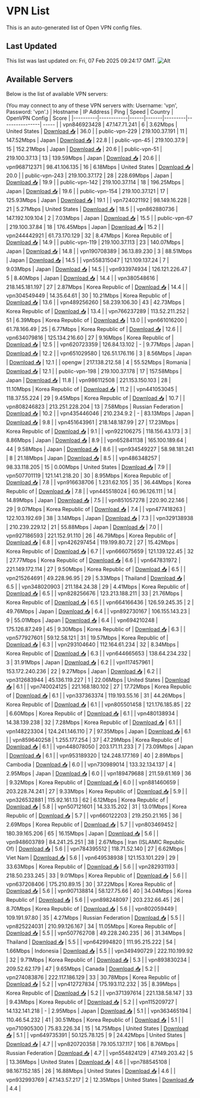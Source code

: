 # VPN List

This is an auto-generated list of Open VPN config files.

## Last Updated

This list was last updated on: Fri, 07 Feb 2025 09:24:17 GMT.
![Alt](https://repobeats.axiom.co/api/embed/186b98318ef1479477931607c1ad7d823f12451f.svg "Repobeats analytics image")

## Available Servers

Below is the list of available VPN servers:

(You may connect to any of these VPN servers with: Username: 'vpn', Password: 'vpn'.)
| Hostname | IP Address | Ping | Speed | Country | OpenVPN Config | Score |
|----------|------------|------|-------|---------|----------------| ----- |
| vpn846923428 | 47.147.71.241 | 6 | 3.62Mbps | United States | [Download 📥](./configs/server_0_US.ovpn) | 36.0 |
| public-vpn-229 | 219.100.37.191 | 11 | 147.52Mbps | Japan | [Download 📥](./configs/server_1_JP.ovpn) | 22.8 |
| public-vpn-45 | 219.100.37.9 | 15 | 152.21Mbps | Japan | [Download 📥](./configs/server_2_JP.ovpn) | 20.6 |
| public-vpn-51 | 219.100.37.13 | 13 | 139.59Mbps | Japan | [Download 📥](./configs/server_3_JP.ovpn) | 20.6 |
| vpn968712371 | 98.41.106.135 | 16 | 6.18Mbps | United States | [Download 📥](./configs/server_4_US.ovpn) | 20.0 |
| public-vpn-243 | 219.100.37.172 | 28 | 228.69Mbps | Japan | [Download 📥](./configs/server_5_JP.ovpn) | 19.9 |
| public-vpn-142 | 219.100.37.114 | 18 | 196.25Mbps | Japan | [Download 📥](./configs/server_6_JP.ovpn) | 19.6 |
| public-vpn-154 | 219.100.37.121 | 17 | 125.93Mbps | Japan | [Download 📥](./configs/server_7_JP.ovpn) | 19.1 |
| vpn724021192 | 98.149.16.228 | 21 | 5.27Mbps | United States | [Download 📥](./configs/server_8_US.ovpn) | 18.5 |
| vpn862880736 | 147.192.109.104 | 2 | 7.03Mbps | Japan | [Download 📥](./configs/server_9_JP.ovpn) | 15.5 |
| public-vpn-67 | 219.100.37.84 | 18 | 176.45Mbps | Japan | [Download 📥](./configs/server_10_JP.ovpn) | 15.2 |
| vpn244442921 | 61.73.170.129 | 32 | 8.47Mbps | Korea Republic of | [Download 📥](./configs/server_11_KR.ovpn) | 14.9 |
| public-vpn-119 | 219.100.37.113 | 23 | 140.07Mbps | Japan | [Download 📥](./configs/server_12_JP.ovpn) | 14.8 |
| vpn190708389 | 36.13.89.230 | 3 | 88.51Mbps | Japan | [Download 📥](./configs/server_13_JP.ovpn) | 14.5 |
| vpn558315047 | 121.109.137.24 | 7 | 9.03Mbps | Japan | [Download 📥](./configs/server_14_JP.ovpn) | 14.5 |
| vpn933974934 | 126.121.226.47 | 5 | 8.40Mbps | Japan | [Download 📥](./configs/server_15_JP.ovpn) | 14.4 |
| vpn380548616 | 218.145.181.197 | 27 | 2.87Mbps | Korea Republic of | [Download 📥](./configs/server_16_KR.ovpn) | 14.4 |
| vpn304549449 | 14.35.64.61 | 30 | 10.21Mbps | Korea Republic of | [Download 📥](./configs/server_17_KR.ovpn) | 13.6 |
| vpn489256260 | 58.239.106.30 | 43 | 42.73Mbps | Korea Republic of | [Download 📥](./configs/server_18_KR.ovpn) | 13.4 |
| vpn766237289 | 113.52.211.252 | 51 | 6.39Mbps | Korea Republic of | [Download 📥](./configs/server_19_KR.ovpn) | 13.0 |
| vpn661016200 | 61.78.166.49 | 25 | 6.77Mbps | Korea Republic of | [Download 📥](./configs/server_20_KR.ovpn) | 12.6 |
| vpn634079816 | 125.134.216.60 | 27 | 9.16Mbps | Korea Republic of | [Download 📥](./configs/server_21_KR.ovpn) | 12.5 |
| vpn620723359 | 126.84.13.102 | - | 9.77Mbps | Japan | [Download 📥](./configs/server_22_JP.ovpn) | 12.2 |
| vpn651029580 | 126.51.176.116 | 3 | 8.56Mbps | Japan | [Download 📥](./configs/server_23_JP.ovpn) | 12.1 |
| opengw | 217.138.212.58 | 4 | 55.52Mbps | Romania | [Download 📥](./configs/server_24_RO.ovpn) | 12.1 |
| public-vpn-198 | 219.100.37.178 | 17 | 157.58Mbps | Japan | [Download 📥](./configs/server_25_JP.ovpn) | 11.8 |
| vpn986112508 | 221.153.150.103 | 28 | 11.10Mbps | Korea Republic of | [Download 📥](./configs/server_26_KR.ovpn) | 11.2 |
| vpn441053045 | 118.37.55.224 | 29 | 9.45Mbps | Korea Republic of | [Download 📥](./configs/server_27_KR.ovpn) | 10.7 |
| vpn808246823 | 213.251.228.204 | 13 | 7.58Mbps | Russian Federation | [Download 📥](./configs/server_28_RU.ovpn) | 10.2 |
| vpn435446046 | 210.234.9.2 | - | 83.13Mbps | Japan | [Download 📥](./configs/server_29_JP.ovpn) | 9.8 |
| vpn451643961 | 218.148.187.99 | 27 | 17.23Mbps | Korea Republic of | [Download 📥](./configs/server_30_KR.ovpn) | 9.1 |
| vpn922106275 | 118.156.43.173 | 3 | 8.86Mbps | Japan | [Download 📥](./configs/server_31_JP.ovpn) | 8.9 |
| vpn652841138 | 165.100.189.64 | 44 | 9.58Mbps | Japan | [Download 📥](./configs/server_32_JP.ovpn) | 8.6 |
| vpn934549227 | 58.98.181.241 | 8 | 21.18Mbps | Japan | [Download 📥](./configs/server_33_JP.ovpn) | 8.5 |
| vpn486348257 | 98.33.118.205 | 15 | 0.00Mbps | United States | [Download 📥](./configs/server_34_US.ovpn) | 7.9 |
| vpn507701119 | 121.141.218.20 | 30 | 8.95Mbps | Korea Republic of | [Download 📥](./configs/server_35_KR.ovpn) | 7.8 |
| vpn916638706 | 1.231.62.105 | 35 | 36.44Mbps | Korea Republic of | [Download 📥](./configs/server_36_KR.ovpn) | 7.8 |
| vpn445518024 | 60.96.126.111 | 14 | 14.89Mbps | Japan | [Download 📥](./configs/server_37_JP.ovpn) | 7.5 |
| vpn851057278 | 220.90.22.146 | 29 | 9.07Mbps | Korea Republic of | [Download 📥](./configs/server_38_KR.ovpn) | 7.4 |
| vpn477418263 | 122.103.192.69 | 38 | 3.14Mbps | Japan | [Download 📥](./configs/server_39_JP.ovpn) | 7.3 |
| vpn329138938 | 210.239.229.12 | 21 | 55.88Mbps | Japan | [Download 📥](./configs/server_40_JP.ovpn) | 7.0 |
| vpn927186593 | 221.152.91.110 | 26 | 46.79Mbps | Korea Republic of | [Download 📥](./configs/server_41_KR.ovpn) | 6.8 |
| vpn426297454 | 119.199.80.72 | 27 | 15.42Mbps | Korea Republic of | [Download 📥](./configs/server_42_KR.ovpn) | 6.7 |
| vpn666075659 | 121.139.122.45 | 32 | 27.77Mbps | Korea Republic of | [Download 📥](./configs/server_43_KR.ovpn) | 6.6 |
| vpn647831972 | 221.149.172.114 | 27 | 9.50Mbps | Korea Republic of | [Download 📥](./configs/server_44_KR.ovpn) | 6.5 |
| vpn215264691 | 49.228.96.95 | 29 | 5.33Mbps | Thailand | [Download 📥](./configs/server_45_TH.ovpn) | 6.5 |
| vpn348020903 | 211.184.24.38 | 29 | 4.41Mbps | Korea Republic of | [Download 📥](./configs/server_46_KR.ovpn) | 6.5 |
| vpn828256676 | 123.213.188.211 | 33 | 21.76Mbps | Korea Republic of | [Download 📥](./configs/server_47_KR.ovpn) | 6.5 |
| vpn664166436 | 126.59.245.35 | 2 | 49.76Mbps | Japan | [Download 📥](./configs/server_48_JP.ovpn) | 6.4 |
| vpn892730167 | 106.155.143.23 | 9 | 55.01Mbps | Japan | [Download 📥](./configs/server_49_JP.ovpn) | 6.4 |
| vpn694210248 | 175.126.87.249 | 45 | 9.30Mbps | Korea Republic of | [Download 📥](./configs/server_50_KR.ovpn) | 6.3 |
| vpn577927601 | 59.12.58.121 | 31 | 19.57Mbps | Korea Republic of | [Download 📥](./configs/server_51_KR.ovpn) | 6.3 |
| vpn293104640 | 112.164.61.234 | 32 | 8.34Mbps | Korea Republic of | [Download 📥](./configs/server_52_KR.ovpn) | 6.3 |
| vpn644665653 | 138.64.234.232 | 3 | 31.91Mbps | Japan | [Download 📥](./configs/server_53_JP.ovpn) | 6.2 |
| vpn117457961 | 153.172.240.236 | 22 | 9.27Mbps | Japan | [Download 📥](./configs/server_54_JP.ovpn) | 6.2 |
| vpn312683944 | 45.136.119.227 | 1 | 22.06Mbps | United States | [Download 📥](./configs/server_55_US.ovpn) | 6.1 |
| vpn740024125 | 221.168.180.102 | 27 | 17.72Mbps | Korea Republic of | [Download 📥](./configs/server_56_KR.ovpn) | 6.1 |
| vpn337363374 | 119.193.55.16 | 31 | 44.26Mbps | Korea Republic of | [Download 📥](./configs/server_57_KR.ovpn) | 6.1 |
| vpn805501458 | 121.176.185.85 | 22 | 6.60Mbps | Korea Republic of | [Download 📥](./configs/server_58_KR.ovpn) | 6.1 |
| vpn480138934 | 14.38.139.238 | 32 | 7.28Mbps | Korea Republic of | [Download 📥](./configs/server_59_KR.ovpn) | 6.1 |
| vpn148223304 | 124.241.146.110 | 7 | 97.35Mbps | Japan | [Download 📥](./configs/server_60_JP.ovpn) | 6.1 |
| vpn859640258 | 1.255.177.254 | 37 | 47.29Mbps | Korea Republic of | [Download 📥](./configs/server_61_KR.ovpn) | 6.1 |
| vpn448078050 | 203.171.11.233 | 7 | 73.09Mbps | Japan | [Download 📥](./configs/server_62_JP.ovpn) | 6.1 |
| vpn953189320 | 124.248.177.169 | 40 | 2.89Mbps | Cambodia | [Download 📥](./configs/server_63_KH.ovpn) | 6.0 |
| vpn730989014 | 133.32.134.137 | 4 | 2.95Mbps | Japan | [Download 📥](./configs/server_64_JP.ovpn) | 6.0 |
| vpn189479688 | 211.59.61.169 | 36 | 9.32Mbps | Korea Republic of | [Download 📥](./configs/server_65_KR.ovpn) | 6.0 |
| vpn881460659 | 203.228.74.241 | 27 | 9.33Mbps | Korea Republic of | [Download 📥](./configs/server_66_KR.ovpn) | 5.9 |
| vpn326532881 | 115.92.161.13 | 62 | 6.12Mbps | Korea Republic of | [Download 📥](./configs/server_67_KR.ovpn) | 5.8 |
| vpn507121601 | 14.33.15.202 | 31 | 13.01Mbps | Korea Republic of | [Download 📥](./configs/server_68_KR.ovpn) | 5.7 |
| vpn660122203 | 219.250.21.165 | 36 | 2.69Mbps | Korea Republic of | [Download 📥](./configs/server_69_KR.ovpn) | 5.7 |
| vpn803469452 | 180.39.165.206 | 65 | 16.15Mbps | Japan | [Download 📥](./configs/server_70_JP.ovpn) | 5.6 |
| vpn948603789 | 84.241.25.251 | 38 | 2.67Mbps | Iran (ISLAMIC Republic Of) | [Download 📥](./configs/server_71_IR.ovpn) | 5.6 |
| vpn784395512 | 118.71.52.140 | 27 | 6.62Mbps | Viet Nam | [Download 📥](./configs/server_72_VN.ovpn) | 5.6 |
| vpn649538938 | 121.153.101.229 | 29 | 33.63Mbps | Korea Republic of | [Download 📥](./configs/server_73_KR.ovpn) | 5.6 |
| vpn282931193 | 218.50.233.245 | 33 | 9.01Mbps | Korea Republic of | [Download 📥](./configs/server_74_KR.ovpn) | 5.6 |
| vpn637208406 | 175.210.89.15 | 30 | 37.22Mbps | Korea Republic of | [Download 📥](./configs/server_75_KR.ovpn) | 5.6 |
| vpn907138814 | 58.127.75.66 | 40 | 34.04Mbps | Korea Republic of | [Download 📥](./configs/server_76_KR.ovpn) | 5.6 |
| vpn898248097 | 203.232.66.45 | 26 | 8.70Mbps | Korea Republic of | [Download 📥](./configs/server_77_KR.ovpn) | 5.6 |
| vpn802059449 | 109.191.97.80 | 35 | 4.27Mbps | Russian Federation | [Download 📥](./configs/server_78_RU.ovpn) | 5.5 |
| vpn825224031 | 210.99.126.167 | 34 | 11.05Mbps | Korea Republic of | [Download 📥](./configs/server_79_KR.ovpn) | 5.5 |
| vpn507762708 | 49.228.240.235 | 36 | 31.34Mbps | Thailand | [Download 📥](./configs/server_80_TH.ovpn) | 5.5 |
| vpn642994820 | 111.95.215.222 | 54 | 1.66Mbps | Indonesia | [Download 📥](./configs/server_81_ID.ovpn) | 5.5 |
| vpn349490729 | 222.110.199.92 | 32 | 9.71Mbps | Korea Republic of | [Download 📥](./configs/server_82_KR.ovpn) | 5.3 |
| vpn893830234 | 209.52.62.179 | 47 | 9.65Mbps | Canada | [Download 📥](./configs/server_83_CA.ovpn) | 5.2 |
| vpn274083876 | 222.117.186.129 | 33 | 30.78Mbps | Korea Republic of | [Download 📥](./configs/server_84_KR.ovpn) | 5.2 |
| vpn412727834 | 175.193.112.232 | 35 | 8.39Mbps | Korea Republic of | [Download 📥](./configs/server_85_KR.ovpn) | 5.2 |
| vpn371397614 | 221.138.58.147 | 33 | 9.43Mbps | Korea Republic of | [Download 📥](./configs/server_86_KR.ovpn) | 5.2 |
| vpn115209727 | 14.132.141.218 | - | 2.95Mbps | Japan | [Download 📥](./configs/server_87_JP.ovpn) | 5.1 |
| vpn363465194 | 110.46.54.232 | 41 | 30.51Mbps | Korea Republic of | [Download 📥](./configs/server_88_KR.ovpn) | 5.1 |
| vpn710905300 | 75.83.226.34 | 15 | 14.75Mbps | United States | [Download 📥](./configs/server_89_US.ovpn) | 5.1 |
| vpn649735391 | 50.125.78.125 | 9 | 24.42Mbps | United States | [Download 📥](./configs/server_90_US.ovpn) | 4.7 |
| vpn820720358 | 79.105.137.117 | 106 | 8.76Mbps | Russian Federation | [Download 📥](./configs/server_91_RU.ovpn) | 4.7 |
| vpn554824129 | 47.149.203.42 | 5 | 13.36Mbps | United States | [Download 📥](./configs/server_92_US.ovpn) | 4.6 |
| vpn788545108 | 98.167.152.185 | 26 | 16.88Mbps | United States | [Download 📥](./configs/server_93_US.ovpn) | 4.6 |
| vpn932993769 | 47.143.57.217 | 2 | 12.35Mbps | United States | [Download 📥](./configs/server_94_US.ovpn) | 4.4 |
